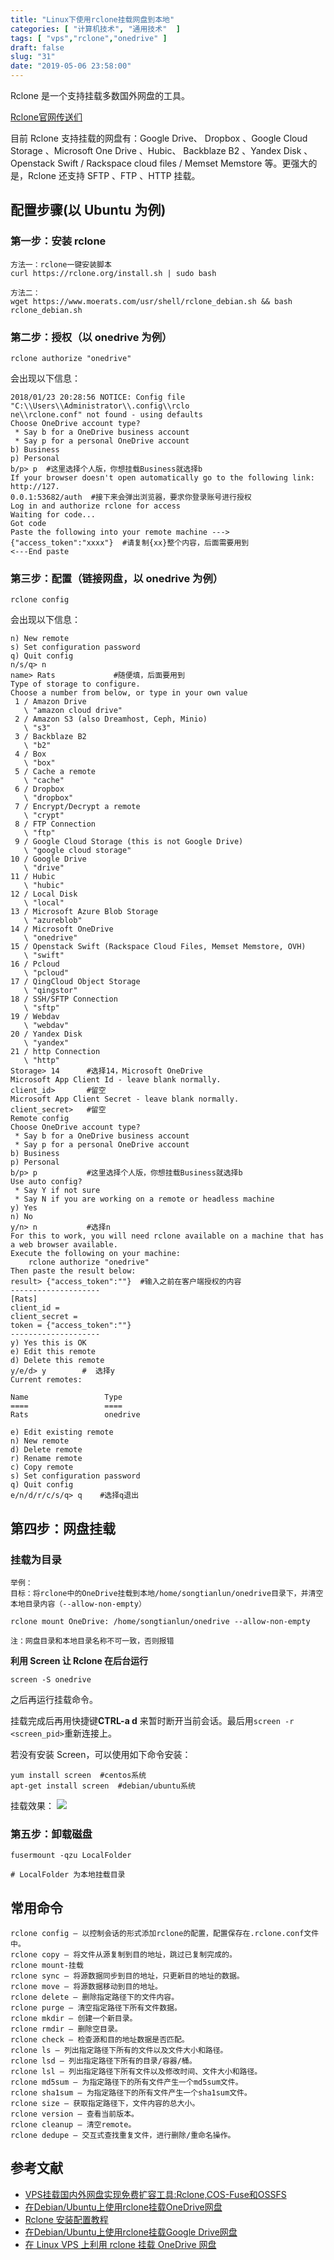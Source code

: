 ```yaml
---
title: "Linux下使用rclone挂载网盘到本地"
categories: [ "计算机技术", "通用技术"  ]
tags: [ "vps","rclone","onedrive" ]
draft: false
slug: "31"
date: "2019-05-06 23:58:00"
---
```



Rclone 是一个支持挂载多数国外网盘的工具。

[Rclone官网传送们](https://rclone.org/)

目前 Rclone 支持挂载的网盘有：Google Drive、 Dropbox 、Google Cloud Storage 、Microsoft One Drive 、Hubic、 Backblaze B2 、Yandex Disk 、Openstack Swift / Rackspace cloud files / Memset Memstore 等。更强大的是，Rclone 还支持 SFTP 、FTP 、HTTP 挂载。

<!--more-->

## 配置步骤(以 Ubuntu 为例)

### 第一步：安装 rclone

```
方法一：rclone一键安装脚本
curl https://rclone.org/install.sh | sudo bash

方法二：
wget https://www.moerats.com/usr/shell/rclone_debian.sh && bash rclone_debian.sh
```

### 第二步：授权（以 onedrive 为例）

```
rclone authorize "onedrive"
```

会出现以下信息：

```
2018/01/23 20:28:56 NOTICE: Config file "C:\\Users\\Administrator\\.config\\rclo
ne\\rclone.conf" not found - using defaults
Choose OneDrive account type?
 * Say b for a OneDrive business account
 * Say p for a personal OneDrive account
b) Business
p) Personal
b/p> p  #这里选择个人版，你想挂载Business就选择b
If your browser doesn't open automatically go to the following link: http://127.
0.0.1:53682/auth  #接下来会弹出浏览器，要求你登录账号进行授权
Log in and authorize rclone for access
Waiting for code...
Got code
Paste the following into your remote machine --->
{"access_token":"xxxx"}  #请复制{xx}整个内容，后面需要用到
<---End paste
```

### 第三步：配置（链接网盘，以 onedrive 为例）

```
rclone config
```

会出现以下信息：

```
n) New remote
s) Set configuration password
q) Quit config
n/s/q> n
name> Rats             #随便填，后面要用到
Type of storage to configure.
Choose a number from below, or type in your own value
 1 / Amazon Drive
   \ "amazon cloud drive"
 2 / Amazon S3 (also Dreamhost, Ceph, Minio)
   \ "s3"
 3 / Backblaze B2
   \ "b2"
 4 / Box
   \ "box"
 5 / Cache a remote
   \ "cache"
 6 / Dropbox
   \ "dropbox"
 7 / Encrypt/Decrypt a remote
   \ "crypt"
 8 / FTP Connection
   \ "ftp"
 9 / Google Cloud Storage (this is not Google Drive)
   \ "google cloud storage"
10 / Google Drive
   \ "drive"
11 / Hubic
   \ "hubic"
12 / Local Disk
   \ "local"
13 / Microsoft Azure Blob Storage
   \ "azureblob"
14 / Microsoft OneDrive
   \ "onedrive"
15 / Openstack Swift (Rackspace Cloud Files, Memset Memstore, OVH)
   \ "swift"
16 / Pcloud
   \ "pcloud"
17 / QingCloud Object Storage
   \ "qingstor"
18 / SSH/SFTP Connection
   \ "sftp"
19 / Webdav
   \ "webdav"
20 / Yandex Disk
   \ "yandex"
21 / http Connection
   \ "http"
Storage> 14      #选择14，Microsoft OneDrive
Microsoft App Client Id - leave blank normally.
client_id>       #留空 
Microsoft App Client Secret - leave blank normally.
client_secret>   #留空 
Remote config
Choose OneDrive account type?
 * Say b for a OneDrive business account
 * Say p for a personal OneDrive account
b) Business
p) Personal
b/p> p           #这里选择个人版，你想挂载Business就选择b
Use auto config?
 * Say Y if not sure
 * Say N if you are working on a remote or headless machine
y) Yes
n) No
y/n> n           #选择n
For this to work, you will need rclone available on a machine that has a web browser available.
Execute the following on your machine:
    rclone authorize "onedrive"
Then paste the result below:
result> {"access_token":""}  #输入之前在客户端授权的内容
--------------------
[Rats]
client_id = 
client_secret = 
token = {"access_token":""}
--------------------
y) Yes this is OK
e) Edit this remote
d) Delete this remote
y/e/d> y        #  选择y
Current remotes:

Name                 Type
====                 ====
Rats                 onedrive

e) Edit existing remote
n) New remote
d) Delete remote
r) Rename remote
c) Copy remote
s) Set configuration password
q) Quit config
e/n/d/r/c/s/q> q    #选择q退出
```

## 第四步：网盘挂载

### 挂载为目录

```
举例：
目标：将rclone中的OneDrive挂载到本地/home/songtianlun/onedrive目录下，并清空本地目录内容（--allow-non-empty）

rclone mount OneDrive: /home/songtianlun/onedrive --allow-non-empty

注：网盘目录和本地目录名称不可一致，否则报错
```

**利用 Screen 让 Rclone 在后台运行**

```
screen -S onedrive
```

之后再运行挂载命令。

挂载完成后再用快捷键**CTRL-a d** 来暂时断开当前会话。最后用`screen -r <screen_pid>`重新连接上。

若没有安装 Screen，可以使用如下命令安装：

```
yum install screen  #centos系统
apt-get install screen  #debian/ubuntu系统
```

挂载效果：
![](https://raw.githubusercontent.com/songtianlun/Image-Hosting/image/20190506235425.png)

### 第五步：卸载磁盘

```
fusermount -qzu LocalFolder

# LocalFolder 为本地挂载目录
```

## 常用命令

```
rclone config – 以控制会话的形式添加rclone的配置，配置保存在.rclone.conf文件中。 
rclone copy – 将文件从源复制到目的地址，跳过已复制完成的。 
rclone mount-挂载
rclone sync – 将源数据同步到目的地址，只更新目的地址的数据。 
rclone move – 将源数据移动到目的地址。
rclone delete – 删除指定路径下的文件内容。 
rclone purge – 清空指定路径下所有文件数据。 
rclone mkdir – 创建一个新目录。 
rclone rmdir – 删除空目录。 
rclone check – 检查源和目的地址数据是否匹配。
rclone ls – 列出指定路径下所有的文件以及文件大小和路径。
rclone lsd – 列出指定路径下所有的目录/容器/桶。
rclone lsl – 列出指定路径下所有文件以及修改时间、文件大小和路径。
rclone md5sum – 为指定路径下的所有文件产生一个md5sum文件。 
rclone sha1sum – 为指定路径下的所有文件产生一个sha1sum文件。 
rclone size – 获取指定路径下，文件内容的总大小。
rclone version – 查看当前版本。 
rclone cleanup – 清空remote。 
rclone dedupe – 交互式查找重复文件，进行删除/重命名操作。
```

## 参考文献

- [VPS挂载国内外网盘实现免费扩容工具:Rclone,COS-Fuse和OSSFS](https://wzfou.com/rclone-cos-fuse-ossfs/)
- [在Debian/Ubuntu上使用rclone挂载OneDrive网盘](https://www.moerats.com/archives/491/)
- [Rclone 安装配置教程](https://p3terx.com/archives/rclone-installation-and-configuration-tutorial.html)
- [在Debian/Ubuntu上使用rclone挂载Google Drive网盘](https://gaoguangpeng.cn/994.html)
- [在 Linux VPS 上利用 rclone 挂载 OneDrive 网盘](https://moeclub.org/2018/01/23/545/?spm=12.2)

